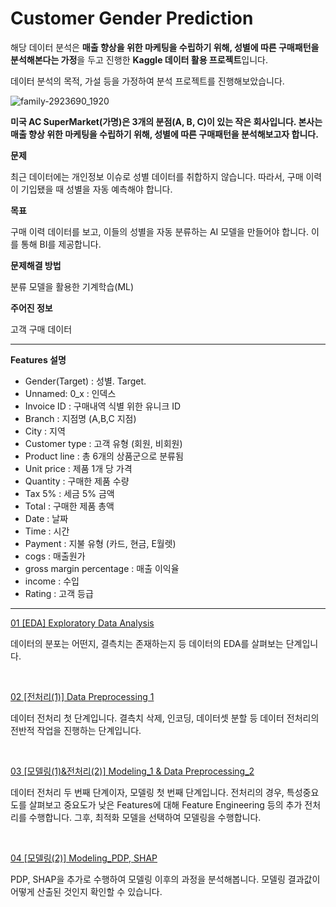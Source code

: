 # Customer Gender Prediction


해당 데이터 분석은 **매출 향상을 위한 마케팅을 수립하기 위해, 성별에 따른 구매패턴을 분석해본다는 가정**을 두고 진행한 **Kaggle 데이터 활용 프로젝트**입니다.

데이터 분석의 목적, 가설 등을 가정하여 분석 프로젝트를 진행해보았습니다.


![family-2923690_1920](https://user-images.githubusercontent.com/79372217/115143798-6248d680-a084-11eb-9359-92e2201b14b1.jpg)



**미국 AC SuperMarket(가명)은 3개의 분점(A, B, C)이 있는 작은 회사입니다.
본사는 매출 향상 위한 마케팅을 수립하기 위해, 성별에 따른 구매패턴을 분석해보고자 합니다.**
 

**문제**

최근 데이터에는 개인정보 이슈로 성별 데이터를 취합하지 않습니다. 따라서, 구매 이력이 기입됐을 때 성별을 자동 예측해야 합니다.

**목표**

구매 이력 데이터를 보고, 이들의 성별을 자동 분류하는 AI 모델을 만들어야 합니다. 이를 통해 BI를 제공합니다.

**문제해결 방법**

분류 모델을 활용한 기계학습(ML)

**주어진 정보**

고객 구매 데이터

 
------------------------------


**Features 설명**

* Gender(Target) : 성별. Target.
* Unnamed: 0_x : 인덱스
* Invoice ID : 구매내역 식별 위한 유니크 ID
* Branch : 지점명 (A,B,C 지점)
* City : 지역
* Customer type : 고객 유형 (회원, 비회원)
* Product line : 총 6개의 상품군으로 분류됨
* Unit price : 제품 1개 당 가격
* Quantity : 구매한 제품 수량
* Tax 5% : 세금 5% 금액
* Total : 구매한 제품 총액
* Date : 날짜
* Time : 시간
* Payment : 지불 유형 (카드, 현금, E월렛)
* cogs : 매출원가
* gross margin percentage : 매출 이익율
* income : 수입
* Rating : 고객 등급


-----------------------


[01 [EDA] Exploratory Data Analysis](https://github.com/mynameis-sohee/Customer-Gender-Prediction/commit/8d28b9a12a455ed02b6d6ec2550587bec7990ad0)

데이터의 분포는 어떤지, 결측치는 존재하는지 등 데이터의 EDA를 살펴보는 단계입니다.

&nbsp;

[02 [전처리(1)] Data Preprocessing 1](https://github.com/mynameis-sohee/Customer-Gender-Prediction/blob/main/02_%5B%EC%A0%84%EC%B2%98%EB%A6%AC(1)%5D_Data_Preprocessing_1.ipynb)

데이터 전처리 첫 단계입니다. 결측치 삭제, 인코딩, 데이터셋 분할 등 데이터 전처리의 전반적 작업을 진행하는 단계입니다.

&nbsp;


[03 [모델링(1)&전처리(2)] Modeling_1 & Data Preprocessing_2](https://github.com/mynameis-sohee/Customer-Gender-Prediction/commit/9ec07b7b06932c533e27da447767e0d1bf3b4589)

데이터 전처리 두 번째 단계이자, 모델링 첫 번째 단계입니다. 전처리의 경우, 특성중요도를 살펴보고 중요도가 낮은 Features에 대해 Feature Engineering 등의 추가 전처리를 수행합니다. 그후, 최적화 모델을 선택하여 모델링을 수행합니다. 

&nbsp;


[04 [모델링(2)] Modeling_PDP, SHAP](https://github.com/mynameis-sohee/Customer-Gender-Prediction/commit/dae9436b36e5edb830c6c1c2befe465e6039733e)

PDP, SHAP을 추가로 수행하여 모델링 이후의 과정을 분석해봅니다. 모델링 결과값이 어떻게 산출된 것인지 확인할 수 있습니다.

&nbsp;
